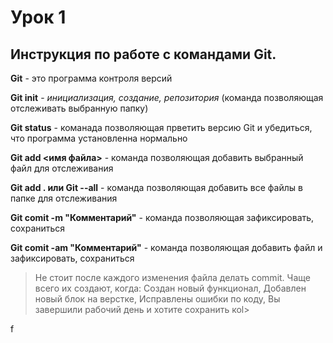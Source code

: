 # Урок 1

## Инструкция по работе с командами Git.

**Git** - это программа контроля версий

**Git init** - *инициализация, создание, репозитория* (команда позволяющая отслеживать выбранную папку)

**Git status** - команада позволяющая прветить версию Git и убедиться, что программа установленна нормально

**Git add <имя файла>** - команда позволяющая добавить выбранный файл для отслеживания

**Git add . или Git --all** - команда позволяющая добавить все файлы в папке для отслеживания

**Git comit -m "Комментарий"** - команда позволяющая зафиксировать, сохраниться



**Git comit -аm "Комментарий"** - команда позволяющая добавить файл и зафиксировать, сохраниться
>Не стоит после каждого изменения файла делать commit. Чаще всего их создают, когда: Создан новый функционал, Добавлен новый блок на верстке, Исправлены ошибки по коду, Вы завершили рабочий день и хотите сохранить коl>

f
